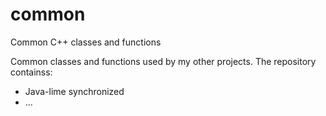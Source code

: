 # common
Common C++ classes and functions

Common classes and functions used by my other projects. The repository containss:
* Java-lime synchronized
* ...
